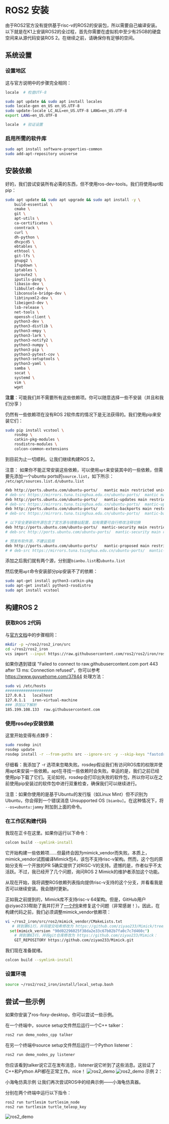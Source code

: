 # ROS2 安装
由于ROS2官方没有提供基于risc-v的ROS2的安装包，所以需要自己编译安装。以下就是在K1上安装ROS2的全过程，首先你需要在虚拟机中至少有25GB的硬盘空间来从源代码安装ROS 2。在继续之前，请确保你有足够的空间。

## 系统设置
### 设置地区
这与官方说明中的步骤完全相同：
```bash
locale  # 检查UTF-8

sudo apt update && sudo apt install locales
sudo locale-gen en_US en_US.UTF-8
sudo update-locale LC_ALL=en_US.UTF-8 LANG=en_US.UTF-8
export LANG=en_US.UTF-8

locale  # 验证设置
```

### 启用所需的软件库

```bash
sudo apt install software-properties-common
sudo add-apt-repository universe
```

## 安装依赖
好的，我们尝试安装所有必需的东西，但不使用ros-dev-tools。我们将使用apt和pip：
```bash
sudo apt update && sudo apt upgrade && sudo apt install -y \
    build-essential \
    cmake \
    git \
    apt-utils \
    ca-certificates \
    conntrack \
    curl \
    dh-python \
    dhcpcd5 \
    ebtables \
    ethtool \
    git-lfs \
    gnupg2 \
    ifupdown \
    iptables \
    iproute2 \
    iputils-ping \
    libasio-dev \
    libbullet-dev \
    libconsole-bridge-dev \
    libtinyxml2-dev \
    libeigen3-dev \
    lsb-release \
    net-tools \
    openssh-client \
    python3-dev \
    python3-distlib \
    python3-empy \
    python3-lark \
    python3-notify2 \
    python3-numpy \
    python3-pip \
    python3-pytest-cov \
    python3-setuptools \
    python3-yaml \
    samba \
    socat \
    systemd \
    vim \
    wget 
```
**注意**：可能我们并不需要所有这些依赖项。你可以随意选择一些不安装（并且和我们分享 ）

仍然有一些依赖项在没有ROS 2软件库的情况下是无法获得的。我们使用pip来安装它们：
```bash
sudo pip install vcstool \
    rosdep \
    catkin-pkg-modules \
    rosdistro-modules \
    colcon-common-extensions
```

到目前为止一切顺利。让我们继续构建ROS 2。

注意：
如果你不能正常安装这些依赖，可以使用`apt`来安装其中的一些依赖，但需要先添加一个ubuntu ports的`source.list`，如下所示：
`/etc/apt/sources.list.d/ubuntu.list`
```bash
deb http://ports.ubuntu.com/ubuntu-ports/   mantic main restricted universe multiverse
# deb-src https://mirrors.tuna.tsinghua.edu.cn/ubuntu-ports/  mantic main restricted universe multiverse
deb http://ports.ubuntu.com/ubuntu-ports/   mantic-updates main restricted universe multiverse
# deb-src https://mirrors.tuna.tsinghua.edu.cn/ubuntu-ports/  mantic-updates main restricted universe multiverse
deb http://ports.ubuntu.com/ubuntu-ports/   mantic-backports main restricted universe multiverse
# deb-src https://mirrors.tuna.tsinghua.edu.cn/ubuntu-ports/  mantic-backports main restricted universe multiverse

# 以下安全更新软件源包含了官方源与镜像站配置，如有需要可自行修改注释切换
deb http://ports.ubuntu.com/ubuntu-ports/  mantic-security main restricted universe multiverse
# deb-src http://ports.ubuntu.com/ubuntu-ports/  mantic-security main restricted universe multiverse

# 预发布软件源，不建议启用
deb http://ports.ubuntu.com/ubuntu-ports/   mantic-proposed main restricted universe multiverse
# # deb-src https://mirrors.tuna.tsinghua.edu.cn/ubuntu-ports/  mantic-proposed main restricted universe multiverse

```
添加之后我们就有两个源，分别是`bianbu.list`和`ubuntu.list`

然后使用`apt`命令安装部分pip安装不了的依赖：
```bash
sudo apt-get install python3-catkin-pkg
sudo apt-get install python3-rosdistro
sudo apt install vcstool 
```

## 构建ROS 2
### 获取ROS 2代码
与[官方文档](https://docs.ros.org/en/foxy/Installation/Ubuntu-Install-Debians.html)中的步骤相同：

```bash
mkdir -p ~/ros2/ros2_iron/src
cd ~/ros2/ros2_iron
vcs import --input https://raw.githubusercontent.com/ros2/ros2/iron/ros2.repos  src
```

如果你遇到错误 "Failed to connect to raw.githubusercontent.com port 443 after 13 ms: Connection refused"，你可以参考 https://www.guyuehome.com/37844 
处理方法：
```bash
sudo vi /etc/hosts
#####################
127.0.0.1	localhost
127.0.1.1	iron-virtual-machine
### 添加以下解析
185.199.108.133  raw.githubusercontent.com
```

### 使用rosdep安装依赖
这里开始变得有点棘手：
```bash
sudo rosdep init
rosdep update
rosdep install -r --from-paths src --ignore-src -y --skip-keys "fastcdr rti-connext-dds-6.0.1 urdfdom_headers"
```
仔细看：我添加了 -r 选项来忽略失败。rosdep假设我们有访问ROS库的权限并使用apt来安装一些依赖。apt在寻找一些依赖时会失败。幸运的是，我们之前已经使用pip下载了它们。无论如何，rosdep会打印出失败的软件包，所以你可以在之前使用pip安装过的软件包中进行双重检查，确保我们可以继续进行。

注意：如果你使用的是基于Ubuntu的发行版（如Linux Mint）但不识别为Ubuntu，你会得到一个错误消息 Unsupported OS `[bianbu]`。在这种情况下，将 `--os=ubuntu:jammy` 附加到上面的命令。

### 在工作区构建代码

我现在正卡在这里。如果你运行以下命令：
```bash
colcon build --symlink-install
```
它开始构建一些依赖项……但最终会因为mimick_vendor而失败。本质上，mimick_vendor试图编译Mimick包4，该包不支持risc-v架构。然而，这个包的原始分支有一个开放的PR 5确实提供了对RISC-V的支持。遗憾的是，作者似乎不太活跃。不过，我已经开了几个问题，询问ROS 2 Mimick的维护者添加这个功能。

从现在开始，我将调整ROS依赖列表指向提供risc-v支持的这个分支，并看看我是否可以继续安装。我会随时更新。

正如我之前提到的，Mimick库不支持risc-v 64架构。但是，GitHub用户@ziyao233帮助了我并打开了[一个PR](https://github.com/ros2/Mimick/pull/31)来修复这个问题（非常感谢！）。因此，在构建代码之前，我们必须调整mimick_vendor依赖项：
```bash
vi ~/ros2_iron/src/ros2/mimick_vendor/CMakeLists.txt
   # 转到第61行，并将提交哈希修改为 https://github.com/ziyao233/Mimick/tree/ros2-fixed： 
  set(mimick_version "90d02296025f38da2e33c67b02b7fa0c7c7d460c")
    # 转到第63行，并将git仓库修改为 https://github.com/ziyao233/Mimick： 
    GIT_REPOSITORY https://github.com/ziyao233/Mimick.git 
```
我们现在准备就绪。
```bash
colcon build --symlink-install
```

### 设置环境
```bash
source ~/ros2/ros2_iron/install/local_setup.bash
```

## 尝试一些示例
如果你安装了ros-foxy-desktop，你可以尝试一些示例。

在一个终端中，source setup文件然后运行一个C++ talker：
```bash
ros2 run demo_nodes_cpp talker
```
在另一个终端中source setup文件然后运行一个Python listener：

```bash
ros2 run demo_nodes_py listener
```
你应该看到talker说它正在发布消息，listener说它听到了这些消息。这验证了C++和Python API都在正常工作。nice！
![ros2_demo](./img/ros1.png)
![ros2_demo](./img/ros2.png)
示例 2：

小海龟仿真示例
让我们再次尝试ROS中的经典示例——小海龟仿真器。

分别在两个终端中运行以下指令：
```bash
ros2 run turtlesim turtlesim_node
ros2 run turtlesim turtle_teleop_key
```
![ros2_demo](./img/ros3.png)
